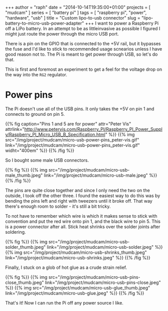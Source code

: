 +++
author = "raph"
date = "2014-10-14T19:35:00+01:00"
projects = [ "mudcam" ]
series = [ "battery pi" ]
tags = [ "raspberry pi", "power", "hardware", "usb" ]
title = "Custom lipo-to-usb connector"
slug = "lipo-battery-to-micro-usb-power-adapter"
+++
I want to power a Raspberry Pi off a LiPo battery. In an attempt to be as littleinvasive as possible I figured I might just route the power through the micro USB port.

There is a pin on the GPIO that is connected to the +5V rail, but it bypasses the fuse and I'd like to stick to recommended usage scnearios unless I have good reason not to. The Pi is meant to get power through USB, so let's do that.

This is first and foremost an experiment to get a feel for the voltage drop on the way into the `RG2` regulator.

# Power pins
The Pi doesn't use all of the USB pins. It only takes the +5V on pin 1 and connects to ground on pin 5.

{{% fig caption="Pins 1 and 5 are for power" attr="Peter Vis" attrlink="http://www.petervis.com/Raspberry_PI/Raspberry_PI_Power_Supply/Raspberry_PI_Micro_USB_B_Specification.html" %}}
{{% img src="/img/project/mudcam/micro-usb-power-pins_peter-vis.gif"  link="/img/project/mudcam/micro-usb-power-pins_peter-vis.gif" widht="400em" %}}
{{% /fig %}}

So I bought some male USB connectors.

{{% fig %}}
{{% img src="/img/project/mudcam/micro-usb-male_thumb.jpeg" link="/img/project/mudcam/micro-usb-male.jpeg" %}}
{{% /fig %}}

The pins are quite close together and since I only need the two on the outside, I took off the other three. I found the easiest way to do this was by bending the pins left and right with tweezers until it broke off. That way there's enough room to solder - it's still a bit tricky.

To not have to remember which wire is which it makes sense to stick with convention and put the red wire onto pin 1, and the black wire to pin 5. This is a power connector after all. Stick heat shrinks over the solder joints after soldering.

{{% fig %}}
{{% img src="/img/project/mudcam/micro-usb-solder_thumb.jpeg" link="/img/project/mudcam/micro-usb-solder.jpeg" %}}
{{% img src="/img/project/mudcam/micro-usb-shrinks_thumb.jpeg" link="/img/project/mudcam/micro-usb-shrinks.jpeg" %}}
{{% /fig %}}

Finally, I stuck on a glob of hot glue as a crude strain relief.

{{% fig %}}
{{% img src="/img/project/mudcam/micro-usb-pins-close_thumb.jpeg" link="/img/project/mudcam/micro-usb-pins-close.jpeg" %}}
{{% img src="/img/project/mudcam/micro-usb-glue_thumb.jpeg" link="/img/project/mudcam/micro-usb-glue.jpeg" %}}
{{% /fig %}}

That's it! Now I can run the Pi off any power source I like.